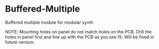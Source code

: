 # Buffered-Multiple
Buffered multiple module for modular synth


NOTE: Mounting holes on panel do not match holes on the PCB. Drill the holes in panel first and line up with the PCB as you see fit. Will be fixed in future version.

